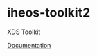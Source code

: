 # iheos-toolkit2
XDS Toolkit

[Documentation](https://github.com/usnistgov/iheos-toolkit2/wiki/Home)

